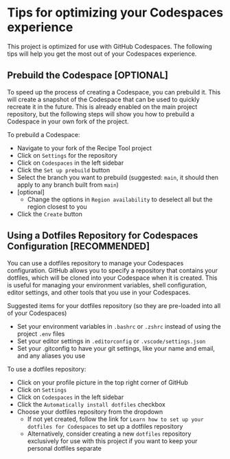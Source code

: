 # Tips for optimizing your Codespaces experience

This project is optimized for use with GitHub Codespaces. The following tips will help you get the most out of your Codespaces experience.

## Prebuild the Codespace [OPTIONAL]

To speed up the process of creating a Codespace, you can prebuild it. This will create a snapshot of the Codespace that can be used to quickly recreate it in the future. This is already enabled on the main project repository, but the following steps will show you how to prebuild a Codespace in your own fork of the project.

To prebuild a Codespace:

- Navigate to your fork of the Recipe Tool project
- Click on `Settings` for the repository
- Click on `Codespaces` in the left sidebar
- Click the `Set up prebuild` button
- Select the branch you want to prebuild (suggested: `main`, it should then apply to any branch built from `main`)
- [optional]
  - Change the options in `Region availability` to deselect all but the region closest to you
- Click the `Create` button

## Using a Dotfiles Repository for Codespaces Configuration [RECOMMENDED]

You can use a dotfiles repository to manage your Codespaces configuration. GitHub allows you to specify a repository that contains your dotfiles, which will be cloned into your Codespace when it is created. This is useful for managing your environment variables, shell configuration, editor settings, and other tools that you use in your Codespaces.

Suggested items for your dotfiles repository (so they are pre-loaded into all of your Codespaces)

- Set your environment variables in `.bashrc` or `.zshrc` instead of using the project `.env` files
- Set your editor settings in `.editorconfig` or `.vscode/settings.json`
- Set your .gitconfig to have your git settings, like your name and email, and any aliases you use

To use a dotfiles repository:

- Click on your profile picture in the top right corner of GitHub
- Click on `Settings`
- Click on `Codespaces` in the left sidebar
- Click the `Automatically install dotfiles` checkbox
- Choose your dotfiles repository from the dropdown
  - If not yet created, follow the link for `Learn how to set up your dotfiles for Codespaces` to set up a dotfiles repository
  - Alternatively, consider creating a new `dotfiles` repository exclusively for use with this project if you want to keep your personal dotfiles separate

